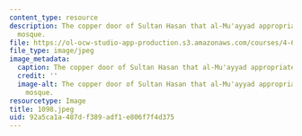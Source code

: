 ```yaml
---
content_type: resource
description: The copper door of Sultan Hasan that al-Mu'ayyad appropriated for his
  mosque.
file: https://ol-ocw-studio-app-production.s3.amazonaws.com/courses/4-615-the-architecture-of-cairo-spring-2002/92a5ca1a487df389adf1e806f7f4d375_1098.jpeg
file_type: image/jpeg
image_metadata:
  caption: The copper door of Sultan Hasan that al-Mu'ayyad appropriated for his mosque.
  credit: ''
  image-alt: The copper door of Sultan Hasan that al-Mu'ayyad appropriated for his
    mosque.
resourcetype: Image
title: 1098.jpeg
uid: 92a5ca1a-487d-f389-adf1-e806f7f4d375
---
```

